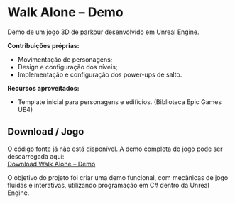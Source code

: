 # Walk Alone – Demo

Demo de um jogo 3D de parkour desenvolvido em Unreal Engine.

**Contribuições próprias:**
- Movimentação de personagens;
- Design e configuração dos níveis;
- Implementação e configuração dos power-ups de salto.

**Recursos aproveitados:**
- Template inicial para personagens e edifícios. (Biblioteca Epic Games UE4)

## Download / Jogo
O código fonte já não está disponível. A demo completa do jogo pode ser descarregada aqui:  
[Download Walk Alone – Demo](https://drive.google.com/drive/folders/19VvAMIokWYM4l7aEVQh0kGwTUotHkzmQ?usp=sharing)

O objetivo do projeto foi criar uma demo funcional, com mecânicas de jogo fluidas e interativas, utilizando programação em C# dentro da Unreal Engine.
